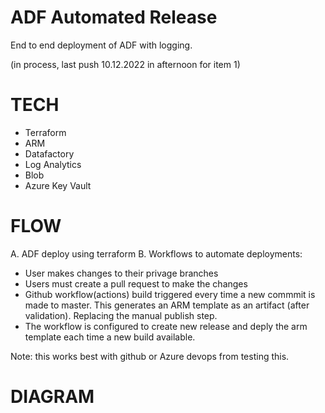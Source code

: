 # ADF Automated Release

End to end deployment of ADF with logging.

(in process, last push 10.12.2022 in afternoon for item 1)

# TECH

- Terraform
- ARM
- Datafactory
- Log Analytics
- Blob
- Azure Key Vault

# FLOW

A. ADF deploy using terraform
B. Workflows to automate deployments:
- User makes changes to their privage branches
- Users must create a pull request to make the changes
- Github workflow(actions) build triggered every time a new commmit is made to master.  This generates an ARM template as an artifact (after validation).
  Replacing the manual publish step.
- The workflow is configured to create new release and deply the arm template each time a new build available.

Note:  this works best with github or Azure devops from testing this.

 # DIAGRAM
 

